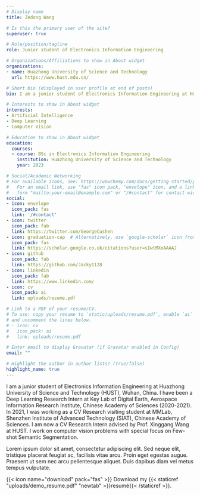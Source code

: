 ```yaml
---
# Display name
title: Zedong Wang

# Is this the primary user of the site?
superuser: true

# Role/position/tagline
role: Junior student of Electronics Information Engineering

# Organizations/Affiliations to show in About widget
organizations:
- name: Huazhong University of Science and Technology
  url: https://www.hust.edu.cn/

# Short bio (displayed in user profile at end of posts)
bio: I am a junior student of Electronics Information Engineering at Huazhong University of Science and Technology (HUST), Wuhan, China. I have been a Deep Learning Research Intern at Key Lab of Digital Earth, Aerospace Information Research Institute, Chinese Academy of Sciences (2020-2021). In 2021, I was working as a CV Research visiting student at MMLab, Shenzhen Institute of Advanced Technology (SIAT), Chinese Academy of Sciences. I am now a CV Research Intern advised by Prof. Xinggang Wang at HUST. I work on computer vision problems with special focus on Few-shot Semantic Segmentation.

# Interests to show in About widget
interests:
- Artificial Intelligence
- Deep Learning 
- Computer Vision

# Education to show in About widget
education:
  courses:
  - course: BSc in Electronics Information Engineering
    institution: Huazhong University of Science and Technology
    year: 2023

# Social/Academic Networking
# For available icons, see: https://wowchemy.com/docs/getting-started/page-builder/#icons
#   For an email link, use "fas" icon pack, "envelope" icon, and a link in the
#   form "mailto:your-email@example.com" or "/#contact" for contact widget.
social:
- icon: envelope
  icon_pack: fas
  link: '/#contact'
- icon: twitter
  icon_pack: fab
  link: https://twitter.com/GeorgeCushen
- icon: graduation-cap  # Alternatively, use `google-scholar` icon from `ai` icon pack
  icon_pack: fas
  link: https://scholar.google.co.uk/citations?user=sIwtMXoAAAAJ
- icon: github
  icon_pack: fab
  link: https://github.com/Jacky1128
- icon: linkedin
  icon_pack: fab
  link: https://www.linkedin.com/
- icon: cv
  icon_pack: ai
  link: uploads/resume.pdf

# Link to a PDF of your resume/CV.
# To use: copy your resume to `static/uploads/resume.pdf`, enable `ai` icons in `params.toml`, 
# and uncomment the lines below.
# - icon: cv
#   icon_pack: ai
#   link: uploads/resume.pdf

# Enter email to display Gravatar (if Gravatar enabled in Config)
email: ""

# Highlight the author in author lists? (true/false)
highlight_name: true
---
```


I am a junior student of Electronics Information Engineering at Huazhong University of Science and Technology (HUST), Wuhan, China. I have been a Deep Learning Research Intern at Key Lab of Digital Earth, Aerospace Information Research Institute, Chinese Academy of Sciences (2020-2021). In 2021, I was working as a CV Research visiting student at MMLab, Shenzhen Institute of Advanced Technology (SIAT), Chinese Academy of Sciences. I am now a CV Research Intern advised by Prof. Xinggang Wang at HUST. I work on computer vision problems with special focus on Few-shot Semantic Segmentation.

Lorem ipsum dolor sit amet, consectetur adipiscing elit. Sed neque elit, tristique placerat feugiat ac, facilisis vitae arcu. Proin eget egestas augue. Praesent ut sem nec arcu pellentesque aliquet. Duis dapibus diam vel metus tempus vulputate.

{{< icon name="download" pack="fas" >}} Download my {{< staticref "uploads/demo_resume.pdf" "newtab" >}}resumé{{< /staticref >}}.
